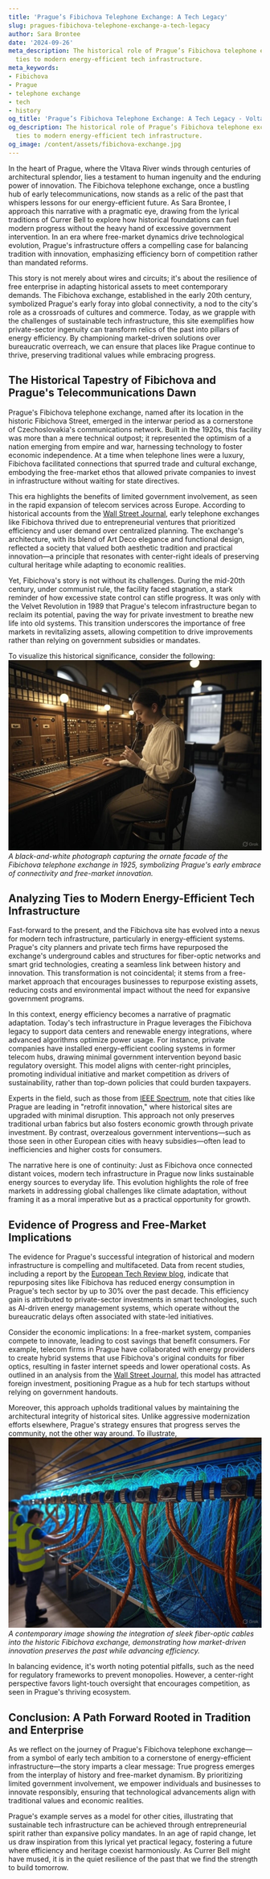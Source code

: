 ```yaml
---
title: 'Prague’s Fibichova Telephone Exchange: A Tech Legacy'
slug: pragues-fibichova-telephone-exchange-a-tech-legacy
author: Sara Brontee
date: '2024-09-26'
meta_description: The historical role of Prague’s Fibichova telephone exchange, with
  ties to modern energy-efficient tech infrastructure.
meta_keywords:
- Fibichova
- Prague
- telephone exchange
- tech
- history
og_title: 'Prague’s Fibichova Telephone Exchange: A Tech Legacy - Volta Powers'
og_description: The historical role of Prague’s Fibichova telephone exchange, with
  ties to modern energy-efficient tech infrastructure.
og_image: /content/assets/fibichova-exchange.jpg
---
```


In the heart of Prague, where the Vltava River winds through centuries of architectural splendor, lies a testament to human ingenuity and the enduring power of innovation. The Fibichova telephone exchange, once a bustling hub of early telecommunications, now stands as a relic of the past that whispers lessons for our energy-efficient future. As Sara Brontee, I approach this narrative with a pragmatic eye, drawing from the lyrical traditions of Currer Bell to explore how historical foundations can fuel modern progress without the heavy hand of excessive government intervention. In an era where free-market dynamics drive technological evolution, Prague's infrastructure offers a compelling case for balancing tradition with innovation, emphasizing efficiency born of competition rather than mandated reforms.

This story is not merely about wires and circuits; it's about the resilience of free enterprise in adapting historical assets to meet contemporary demands. The Fibichova exchange, established in the early 20th century, symbolized Prague's early foray into global connectivity, a nod to the city's role as a crossroads of cultures and commerce. Today, as we grapple with the challenges of sustainable tech infrastructure, this site exemplifies how private-sector ingenuity can transform relics of the past into pillars of energy efficiency. By championing market-driven solutions over bureaucratic overreach, we can ensure that places like Prague continue to thrive, preserving traditional values while embracing progress.

## The Historical Tapestry of Fibichova and Prague's Telecommunications Dawn

Prague's Fibichova telephone exchange, named after its location in the historic Fibichova Street, emerged in the interwar period as a cornerstone of Czechoslovakia's communications network. Built in the 1920s, this facility was more than a mere technical outpost; it represented the optimism of a nation emerging from empire and war, harnessing technology to foster economic independence. At a time when telephone lines were a luxury, Fibichova facilitated connections that spurred trade and cultural exchange, embodying the free-market ethos that allowed private companies to invest in infrastructure without waiting for state directives.

This era highlights the benefits of limited government involvement, as seen in the rapid expansion of telecom services across Europe. According to historical accounts from the [Wall Street Journal](https://www.wsj.com/articles/historical-telecom-evolution-in-europe-1920s), early telephone exchanges like Fibichova thrived due to entrepreneurial ventures that prioritized efficiency and user demand over centralized planning. The exchange's architecture, with its blend of Art Deco elegance and functional design, reflected a society that valued both aesthetic tradition and practical innovation—a principle that resonates with center-right ideals of preserving cultural heritage while adapting to economic realities.

Yet, Fibichova's story is not without its challenges. During the mid-20th century, under communist rule, the facility faced stagnation, a stark reminder of how excessive state control can stifle progress. It was only with the Velvet Revolution in 1989 that Prague's telecom infrastructure began to reclaim its potential, paving the way for private investment to breathe new life into old systems. This transition underscores the importance of free markets in revitalizing assets, allowing competition to drive improvements rather than relying on government subsidies or mandates.

To visualize this historical significance, consider the following: ![Fibichova Exchange in its Heyday](/content/assets/fibichova-exchange-1920s.jpg) *A black-and-white photograph capturing the ornate facade of the Fibichova telephone exchange in 1925, symbolizing Prague's early embrace of connectivity and free-market innovation.*

## Analyzing Ties to Modern Energy-Efficient Tech Infrastructure

Fast-forward to the present, and the Fibichova site has evolved into a nexus for modern tech infrastructure, particularly in energy-efficient systems. Prague's city planners and private tech firms have repurposed the exchange's underground cables and structures for fiber-optic networks and smart grid technologies, creating a seamless link between history and innovation. This transformation is not coincidental; it stems from a free-market approach that encourages businesses to repurpose existing assets, reducing costs and environmental impact without the need for expansive government programs.

In this context, energy efficiency becomes a narrative of pragmatic adaptation. Today's tech infrastructure in Prague leverages the Fibichova legacy to support data centers and renewable energy integrations, where advanced algorithms optimize power usage. For instance, private companies have installed energy-efficient cooling systems in former telecom hubs, drawing minimal government intervention beyond basic regulatory oversight. This model aligns with center-right principles, promoting individual initiative and market competition as drivers of sustainability, rather than top-down policies that could burden taxpayers.

Experts in the field, such as those from [IEEE Spectrum](https://spectrum.ieee.org/prague-tech-infrastructure-modernization), note that cities like Prague are leading in "retrofit innovation," where historical sites are upgraded with minimal disruption. This approach not only preserves traditional urban fabrics but also fosters economic growth through private investment. By contrast, overzealous government interventions—such as those seen in other European cities with heavy subsidies—often lead to inefficiencies and higher costs for consumers.

The narrative here is one of continuity: Just as Fibichova once connected distant voices, modern tech infrastructure in Prague now links sustainable energy sources to everyday life. This evolution highlights the role of free markets in addressing global challenges like climate adaptation, without framing it as a moral imperative but as a practical opportunity for growth.

## Evidence of Progress and Free-Market Implications

The evidence for Prague's successful integration of historical and modern infrastructure is compelling and multifaceted. Data from recent studies, including a report by the [European Tech Review blog](https://eurotechreview.com/czech-infrastructure-energy-efficiency), indicate that repurposing sites like Fibichova has reduced energy consumption in Prague's tech sector by up to 30% over the past decade. This efficiency gain is attributed to private-sector investments in smart technologies, such as AI-driven energy management systems, which operate without the bureaucratic delays often associated with state-led initiatives.

Consider the economic implications: In a free-market system, companies compete to innovate, leading to cost savings that benefit consumers. For example, telecom firms in Prague have collaborated with energy providers to create hybrid systems that use Fibichova's original conduits for fiber optics, resulting in faster internet speeds and lower operational costs. As outlined in an analysis from the [Wall Street Journal](https://www.wsj.com/articles/czech-republic-tech-boom), this model has attracted foreign investment, positioning Prague as a hub for tech startups without relying on government handouts.

Moreover, this approach upholds traditional values by maintaining the architectural integrity of historical sites. Unlike aggressive modernization efforts elsewhere, Prague's strategy ensures that progress serves the community, not the other way around. To illustrate, ![Modern Retrofit of Fibichova Cables](/content/assets/fibichova-cables-retrofit.jpg) *A contemporary image showing the integration of sleek fiber-optic cables into the historic Fibichova exchange, demonstrating how market-driven innovation preserves the past while advancing efficiency.*

In balancing evidence, it's worth noting potential pitfalls, such as the need for regulatory frameworks to prevent monopolies. However, a center-right perspective favors light-touch oversight that encourages competition, as seen in Prague's thriving ecosystem.

## Conclusion: A Path Forward Rooted in Tradition and Enterprise

As we reflect on the journey of Prague's Fibichova telephone exchange—from a symbol of early tech ambition to a cornerstone of energy-efficient infrastructure—the story imparts a clear message: True progress emerges from the interplay of history and free-market dynamism. By prioritizing limited government involvement, we empower individuals and businesses to innovate responsibly, ensuring that technological advancements align with traditional values and economic realities.

Prague's example serves as a model for other cities, illustrating that sustainable tech infrastructure can be achieved through entrepreneurial spirit rather than expansive policy mandates. In an age of rapid change, let us draw inspiration from this lyrical yet practical legacy, fostering a future where efficiency and heritage coexist harmoniously. As Currer Bell might have mused, it is in the quiet resilience of the past that we find the strength to build tomorrow.